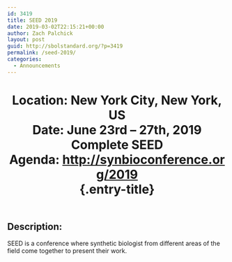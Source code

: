 ```yaml
---
id: 3419
title: SEED 2019
date: 2019-03-02T22:15:21+00:00
author: Zach Palchick
layout: post
guid: http://sbolstandard.org/?p=3419
permalink: /seed-2019/
categories:
  - Announcements
---
```

<header class="entry-header"> 

# <span id="Location_Scottsdale_Arizona_US_Date_June_3rd_8211_7th_2018_Complete_SEED_Agenda_httpsynbioconferenceorg2018" class="ez-toc-section">Location: New York City, New York, US<br /> Date: June 23rd – 27th, 2019<br /> Complete SEED Agenda: <a href="http://synbioconference.org/2019">http://synbioconference.org/2019</a><br /> </span> {.entry-title}</header> 

<div class="entry-content">
  <h2>
    <span id="Description" class="ez-toc-section">Description:</span>
  </h2>
  
  <p>
    SEED is a conference where synthetic biologist from different areas of the field come together to present their work.
  </p>
</div>